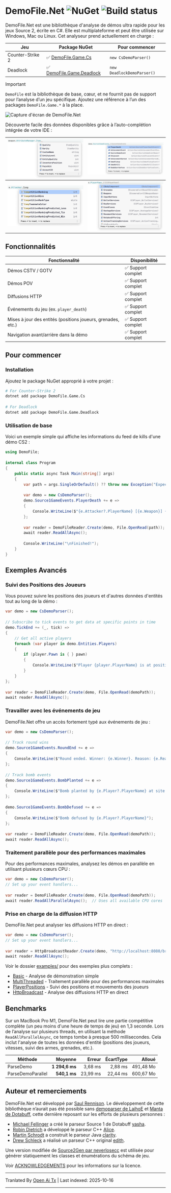 # DemoFile.Net ![NuGet](https://img.shields.io/nuget/v/DemoFile) ![Build status](https://github.com/saul/demofile-net/actions/workflows/dotnet.yml/badge.svg)

DemoFile.Net est une bibliothèque d'analyse de démos ultra rapide pour les jeux Source 2, écrite en C#. Elle est multiplateforme et peut être utilisée sur Windows, Mac ou Linux. Cet analyseur prend actuellement en charge :

| Jeu               | Package NuGet                                                                    | Pour commencer            |
|-------------------|---------------------------------------------------------------------------------|---------------------------|
| Counter-Strike 2  | ✅ [DemoFile.Game.Cs](https://www.nuget.org/packages/DemoFile.Game.Cs)           | `new CsDemoParser()`       |
| Deadlock          | ✅ [DemoFile.Game.Deadlock](https://www.nuget.org/packages/DemoFile.Game.Deadlock) | `new DeadlockDemoParser()` |

> [!IMPORTANT]
> `DemoFile` est la bibliothèque de base, cœur, et ne fournit pas de support pour l’analyse d’un jeu spécifique.
> Ajoutez une référence à l’un des packages `DemoFile.Game.*` à la place.

![Capture d'écran de DemoFile.Net](https://raw.githubusercontent.com/saul/demofile-net/main/assets/screenshot-2x.png)

Découverte facile des données disponibles grâce à l’auto-complétion intégrée de votre IDE :

| ![](https://raw.githubusercontent.com/saul/demofile-net/main/assets/ide-1.png) | ![](https://raw.githubusercontent.com/saul/demofile-net/main/assets/ide-2.png) |
|-------------------------|-------------------------|
| ![](https://raw.githubusercontent.com/saul/demofile-net/main/assets/ide-3.png) | ![](https://raw.githubusercontent.com/saul/demofile-net/main/assets/ide-4.png) |

## Fonctionnalités

| Fonctionnalité                                     | Disponibilité  |
|--------------------------------------------------|---------------|
| Démos CSTV / GOTV                                | ✅ Support complet |
| Démos POV                                        | ✅ Support complet |
| Diffusions HTTP                                  | ✅ Support complet |
| Événements du jeu (ex. `player_death`)          | ✅ Support complet |
| Mises à jour des entités (positions joueurs, grenades, etc.) | ✅ Support complet |
| Navigation avant/arrière dans la démo            | ✅ Support complet |

## Pour commencer

### Installation

Ajoutez le package NuGet approprié à votre projet :


```bash
# For Counter-Strike 2
dotnet add package DemoFile.Game.Cs

# For Deadlock
dotnet add package DemoFile.Game.Deadlock
```

### Utilisation de base

Voici un exemple simple qui affiche les informations du feed de kills d'une démo CS2 :

```c#
using DemoFile;

internal class Program
{
    public static async Task Main(string[] args)
    {
        var path = args.SingleOrDefault() ?? throw new Exception("Expected a single argument: <path to .dem>");

        var demo = new CsDemoParser();
        demo.Source1GameEvents.PlayerDeath += e =>
        {
            Console.WriteLine($"{e.Attacker?.PlayerName} [{e.Weapon}] {e.Player?.PlayerName}");
        };

        var reader = DemoFileReader.Create(demo, File.OpenRead(path));
        await reader.ReadAllAsync();

        Console.WriteLine("\nFinished!");
    }
}
```

## Exemples Avancés

### Suivi des Positions des Joueurs

Vous pouvez suivre les positions des joueurs et d'autres données d'entités tout au long de la démo :

```c#
var demo = new CsDemoParser();

// Subscribe to tick events to get data at specific points in time
demo.TickEnd += (_, tick) =>
{
    // Get all active players
    foreach (var player in demo.Entities.Players)
    {
        if (player.Pawn is { } pawn)
        {
            Console.WriteLine($"Player {player.PlayerName} is at position {pawn.CBodyComponent?.Position}");
        }
    }
};

var reader = DemoFileReader.Create(demo, File.OpenRead(demoPath));
await reader.ReadAllAsync();
```

### Travailler avec les événements de jeu

DemoFile.Net offre un accès fortement typé aux événements de jeu :

```c#
var demo = new CsDemoParser();

// Track round wins
demo.Source1GameEvents.RoundEnd += e => 
{
    Console.WriteLine($"Round ended. Winner: {e.Winner}. Reason: {e.Reason}");
};

// Track bomb events
demo.Source1GameEvents.BombPlanted += e => 
{
    Console.WriteLine($"Bomb planted by {e.Player?.PlayerName} at site {e.Site}");
};

demo.Source1GameEvents.BombDefused += e => 
{
    Console.WriteLine($"Bomb defused by {e.Player?.PlayerName}");
};

var reader = DemoFileReader.Create(demo, File.OpenRead(demoPath));
await reader.ReadAllAsync();
```

### Traitement parallèle pour des performances maximales

Pour des performances maximales, analysez les démos en parallèle en utilisant plusieurs cœurs CPU :

```c#
var demo = new CsDemoParser();
// Set up your event handlers...

var reader = DemoFileReader.Create(demo, File.OpenRead(demoPath));
await reader.ReadAllParallelAsync();  // Uses all available CPU cores
```

### Prise en charge de la diffusion HTTP

DemoFile.Net peut analyser les diffusions HTTP en direct :

```c#
var demo = new CsDemoParser();
// Set up your event handlers...

var reader = HttpBroadcastReader.Create(demo, "http://localhost:8080/broadcast");
await reader.ReadAllAsync();
```

Voir le dossier [examples/](https://github.com/saul/demofile-net/tree/main/examples) pour des exemples plus complets :

- [Basic](https://raw.githubusercontent.com/saul/demofile-net/main/./examples/DemoFile.Example.Basic/Program.cs) - Analyse de démonstration simple
- [MultiThreaded](https://raw.githubusercontent.com/saul/demofile-net/main/./examples/DemoFile.Example.MultiThreaded/Program.cs) - Traitement parallèle pour des performances maximales
- [PlayerPositions](https://raw.githubusercontent.com/saul/demofile-net/main/./examples/DemoFile.Example.PlayerPositions/Program.cs) - Suivi des positions et mouvements des joueurs
- [HttpBroadcast](https://raw.githubusercontent.com/saul/demofile-net/main/./examples/DemoFile.Example.HttpBroadcast/Program.cs) - Analyse des diffusions HTTP en direct

## Benchmarks

Sur un MacBook Pro M1, DemoFile.Net peut lire une partie compétitive complète (un peu moins d'une heure de temps de jeu) en 1,3 seconde.
Lors de l’analyse sur plusieurs threads, en utilisant la méthode `ReadAllParallelAsync`, ce temps tombe à presque 500 millisecondes.
Cela inclut l'analyse de toutes les données d'entité (positions des joueurs, vitesses, suivi des armes, grenades, etc.).

| Méthode           |           Moyenne |    Erreur |   ÉcartType | Alloué    |
|-------------------|-----------------:|----------:|------------:|----------:|
| ParseDemo         | **1 294,6 ms**   |  3,68 ms  |  2,88 ms    | 491,48 Mo |
| ParseDemoParallel |   **540,1 ms**   | 23,99 ms  | 22,44 ms    | 600,67 Mo |

## Auteur et remerciements

DemoFile.Net est développé par [Saul Rennison](https://saul.re). Le développement de cette bibliothèque n’aurait pas été
possible sans [demoparser de LaihoE](https://github.com/LaihoE/demoparser)
et [Manta de Dotabuff](https://raw.githubusercontent.com/dotabuff/manta/master/README.md), cette dernière reposant
sur les efforts de plusieurs personnes :

- [Michael Fellinger](https://github.com/manveru) a créé le parseur Source 1 de Dotabuff
  [yasha](https://github.com/dotabuff/yasha).
- [Robin Dietrich](https://github.com/invokr) a développé le parseur C++ [Alice](https://github.com/AliceStats/Alice).
- [Martin Schrodt](https://github.com/spheenik) a construit le parseur Java [clarity](https://github.com/skadistats/clarity).
- [Drew Schleck](https://github.com/dschleck) a réalisé un parseur C++ original [edith](https://github.com/dschleck/edith).

Une version modifiée de [Source2Gen par neverlosecc](https://github.com/neverlosecc/source2gen) est utilisée pour générer statiquement
les classes et énumérations du schéma de jeu.

Voir [ACKNOWLEDGEMENTS](./ACKNOWLEDGEMENTS) pour les informations sur la licence.



---


Tranlated By [Open Ai Tx](https://github.com/OpenAiTx/OpenAiTx) | Last indexed: 2025-10-16


---